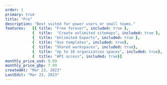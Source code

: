 ```yaml
---
order: 1
primary: true
title: "Pro"
description: "Best suited for power users or small teams."
features:   [{ title: "Free forever", included: true },
            {  title:  "Create unlimited sitemaps", included: true },
            {  title: "Unlimited Exports", included: true }, 
            {  title: "Use templates", included: true},
            {  title: "Shared workspaces", included: true},
            {  title: "Up to 10 organization spaces", included: true},
            {  title: "API access", included: true}]
monthly_price_usd: 9.99
monthly_price_gbp: 7.99
createdAt: "Mar 23, 2023"
LastEdit: "Mar 23, 2023"
---
```

